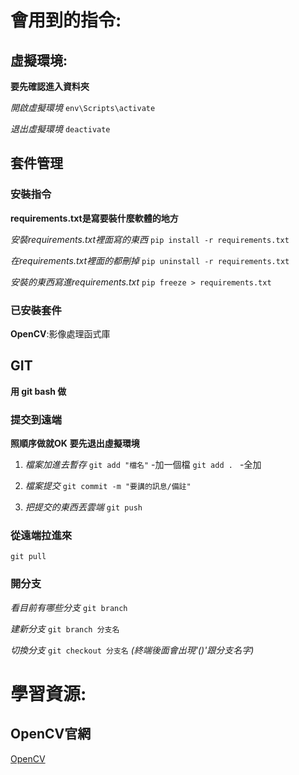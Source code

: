 # 會用到的指令:

## 虛擬環境:

**要先確認進入資料夾**

*開啟虛擬環境*
    ```env\Scripts\activate```

*退出虛擬環境*
    ```deactivate```

## 套件管理

### 安裝指令
**requirements.txt是寫要裝什麼軟體的地方**

*安裝requirements.txt裡面寫的東西*
    ```pip install -r requirements.txt```

*在requirements.txt裡面的都刪掉*
    ```pip uninstall -r requirements.txt``` 

*安裝的東西寫進requirements.txt*
    ```pip freeze > requirements.txt```
    
### 已安裝套件
**OpenCV**:影像處理函式庫

## GIT

**用 git bash 做**

### 提交到遠端

**照順序做就OK**
**要先退出虛擬環境**

1. *檔案加進去暫存*
    ```git add "檔名"``` -加一個檔
    ```git add . ``` -全加

2. *檔案提交*
    ```git commit -m "要講的訊息/備註"```

3. *把提交的東西丟雲端*
    ```git push```

### 從遠端拉進來
```git pull```

### 開分支

*看目前有哪些分支*
    ```git branch```

*建新分支*
    ```git branch 分支名```

*切換分支*
    ```git checkout 分支名```
*(終端後面會出現'()'跟分支名字)*



# 學習資源:

## OpenCV官網
[OpenCV](https://docs.opencv.org/4.x/)